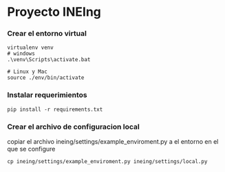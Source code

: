 # Proyecto INEIng


### Crear el entorno virtual

```
virtualenv venv
# windows
.\venv\Scripts\activate.bat

# Linux y Mac
source ./env/bin/activate
```


### Instalar requerimientos 
`
pip install -r requirements.txt
`

### Crear el archivo de configuracion local
copiar el archivo ineing/settings/example_enviroment.py a el entorno en el que se configure

`
cp ineing/settings/example_enviroment.py ineing/settings/local.py
`